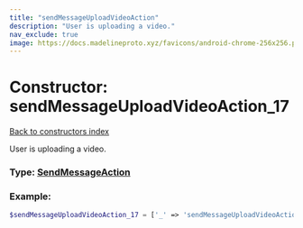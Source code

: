 ```yaml
---
title: "sendMessageUploadVideoAction"
description: "User is uploading a video."
nav_exclude: true
image: https://docs.madelineproto.xyz/favicons/android-chrome-256x256.png
---
```

# Constructor: sendMessageUploadVideoAction\_17  
[Back to constructors index](index.md)



User is uploading a video.




### Type: [SendMessageAction](../types/SendMessageAction.md)


### Example:

```php
$sendMessageUploadVideoAction_17 = ['_' => 'sendMessageUploadVideoAction'];
```  

